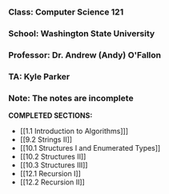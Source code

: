 ### Class: Computer Science 121

### School: Washington State University

### Professor: Dr. Andrew (Andy) O'Fallon

### TA: Kyle Parker

### Note: The notes are incomplete

**COMPLETED SECTIONS:**
- [[1.1 Introduction to Algorithms]]]
- [[9.2 Strings II]]
- [[10.1 Structures I and Enumerated Types]]
- [[10.2 Structures II]]
- [[10.3 Structures III]]
- [[12.1 Recursion I]]
- [[12.2 Recursion II]]